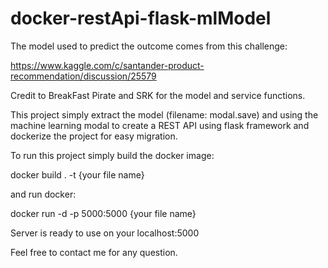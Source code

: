 ﻿# docker-restApi-flask-mlModel
The model used to predict the outcome comes from this challenge:

https://www.kaggle.com/c/santander-product-recommendation/discussion/25579

Credit to BreakFast Pirate and SRK for the model and service functions.

This project simply extract the model (filename: modal.save) and using the machine learning modal to create a REST API using flask framework and dockerize the project for easy migration.

To run this project simply build the docker image:

docker build . -t {your file name}

and run docker:

docker run -d -p 5000:5000 {your file name}

Server is ready to use on your localhost:5000

Feel free to contact me for any question.
